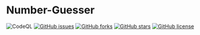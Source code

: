 # Number-Guesser
<!--BADGES-->
![CodeQL](https://github.com/Mogakamo/Number-Guesser/workflows/CodeQL/badge.svg)
[![GitHub issues](https://img.shields.io/github/issues/Mogakamo/Number-Guesser?style=flat-square)](https://github.com/Mogakamo/Number-Guesser/issues)
[![GitHub forks](https://img.shields.io/github/forks/Mogakamo/Number-Guesser)](https://github.com/Mogakamo/Number-Guesser/network)
[![GitHub stars](https://img.shields.io/github/stars/Mogakamo/Number-Guesser?style=flat-square)](https://github.com/Mogakamo/Number-Guesser/stargazers)
[![GitHub license](https://img.shields.io/github/license/Mogakamo/Number-Guesser?style=for-the-badge)](https://github.com/Mogakamo/Number-Guesser)
